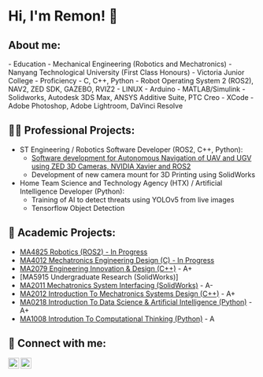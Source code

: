 <h1>Hi, I'm Remon! 👋

<h2> About me:</h2>
- Education
    - Mechanical Engineering (Robotics and Mechatronics) - Nanyang Technological University (First Class Honours)
    - Victoria Junior College
- Proficiency
    - C, C++, Python
    - Robot Operating System 2 (ROS2), NAV2, ZED SDK, GAZEBO, RVIZ2
    - LINUX
    - Arduino
    - MATLAB/Simulink
    - Solidworks, Autodesk 3DS Max, ANSYS Additive Suite, PTC Creo
    - XCode
    - Adobe Photoshop, Adobe Lightroom, DaVinci Resolve

<h2>👨‍💻 Professional Projects:</h2>

- ST Engineering / Robotics Software Developer (ROS2, C++, Python):
    - [Software development for Autonomous Navigation of UAV and UGV using ZED 3D Cameras, NVIDIA Xavier and ROS2](https://www.youtube.com/watch?v=a83ASGn_V_s)
    - Development of new camera mount for 3D Printing using SolidWorks
- Home Team Science and Technology Agency (HTX) / Artificial Intelligence Developer (Python):
    - Training of AI to detect threats using YOLOv5 from live images
    - Tensorflow Object Detection


<h2>📖 Academic Projects:</h2>

- [MA4825 Robotics (ROS2) - In Progress](https://www.youtube.com/watch?v=a83ASGn_V_s)
- [MA4012 Mechatronics Engineering Design (C) - In Progress](https://www.youtube.com/watch?v=a83ASGn_V_s)
- [MA2079 Engineering Innovation & Design (C++)](https://www.youtube.com/watch?v=a83ASGn_V_s) - A+
- [MA5915 Undergraduate Research (SolidWorks)]
- [MA2011 Mechatronics System Interfacing (SolidWorks)](https://www.youtube.com/watch?v=uHy3oM7NnoU) - A-
- [MA2012 Introduction To Mechatronics Systems Design (C++)](https://www.youtube.com/watch?v=N-L9hklSlNk) - A+
- [MA0218 Introduction To Data Science & Artificial Intelligence (Python)](https://www.youtube.com/watch?v=OfvdQeh79s0) - A+
- [MA1008 Introdution To Computational Thinking (Python)](https://www.youtube.com/watch?v=E2MwRWxDBkA) - A

<h2> 🤳 Connect with me:</h2>

[<img align="left" alt="JoshMadakor | LinkedIn" width="22px" src="https://cdn.jsdelivr.net/npm/simple-icons@v3/icons/linkedin.svg" />][linkedin]
[<img align="left" alt="JoshMadakor | Instagram" width="22px" src="https://cdn.jsdelivr.net/npm/simple-icons@v3/icons/instagram.svg" />][instagram]

[instagram]: https://www.instagram.com/remon_n/
[linkedin]: https://www.linkedin.com/in/georemon-russelraj/

<!--
**joshmadakor1/joshmadakor1** is a ✨ _special_ ✨ repository because its `README.md` (this file) appears on your GitHub profile.

Here are some ideas to get you started:

- 🔭 I’m currently working on ...
- 🌱 I’m currently learning ...
- 👯 I’m looking to collaborate on ...
- 🤔 I’m looking for help with ...
- 💬 Ask me about ...
- 📫 How to reach me: ...
- 😄 Pronouns: ...
- ⚡ Fun fact: ...
-->
